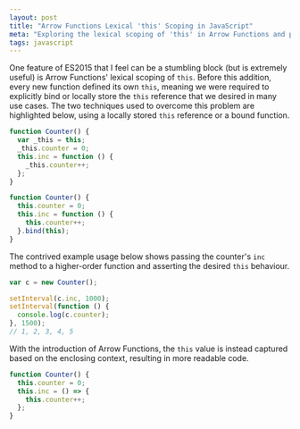 ```yaml
---
layout: post
title: "Arrow Functions Lexical 'this' Scoping in JavaScript"
meta: "Exploring the lexical scoping of 'this' in Arrow Functions and previous alternative solutions in JavaScript."
tags: javascript
---
```


One feature of ES2015 that I feel can be a stumbling block (but is extremely useful) is Arrow Functions' lexical scoping of `this`.
Before this addition, every new function defined its own `this`, meaning we were required to explicitly bind or locally store the `this` reference that we desired in many use cases. <!--more-->
The two techniques used to overcome this problem are highlighted below, using a locally stored `this` reference or a bound function.

```js
function Counter() {
  var _this = this;
  _this.counter = 0;
  this.inc = function () {
    _this.counter++;
  };
}
```

```js
function Counter() {
  this.counter = 0;
  this.inc = function () {
    this.counter++;
  }.bind(this);
}
```

The contrived example usage below shows passing the counter's `inc` method to a higher-order function and asserting the desired `this` behaviour.

```js
var c = new Counter();

setInterval(c.inc, 1000);
setInterval(function () {
  console.log(c.counter);
}, 1500);
// 1, 2, 3, 4, 5
```

With the introduction of Arrow Functions, the `this` value is instead captured based on the enclosing context, resulting in more readable code.

```js
function Counter() {
  this.counter = 0;
  this.inc = () => {
    this.counter++;
  };
}
```
